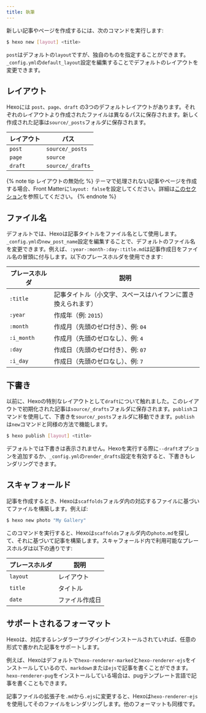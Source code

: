 ```yaml
---
title: 執筆
---
```


新しい記事やページを作成するには、次のコマンドを実行します:

``` bash
$ hexo new [layout] <title>
```

`post`はデフォルトの`layout`ですが、独自のものを指定することができます。`_config.yml`の`default_layout`設定を編集することでデフォルトのレイアウトを変更できます。

## レイアウト

Hexoには `post`、`page`、`draft` の3つのデフォルトレイアウトがあります。それぞれのレイアウトより作成されたファイルは異なるパスに保存されます。新しく作成された記事は`source/_posts`フォルダに保存されます。

レイアウト | パス
--- | ---
`post` | `source/_posts`
`page` | `source`
`draft` | `source/_drafts`

{% note tip レイアウトの無効化 %}
テーマで処理されない記事やページを作成する場合、Front Matterに`layout: false`を設定してください。詳細は[このセクション](front-matter#レイアウト)を参照してください。
{% endnote %}

## ファイル名

デフォルトでは、Hexoは記事タイトルをファイル名として使用します。`_config.yml`の`new_post_name`設定を編集することで、デフォルトのファイル名を変更できます。例えば、`:year-:month-:day-:title.md`は記事作成日をファイル名の冒頭に付与します。以下のプレースホルダを使用できます:

プレースホルダ | 説明
--- | ---
`:title` | 記事タイトル（小文字、スペースはハイフンに置き換えられます）
`:year` | 作成年（例: `2015`）
`:month` | 作成月（先頭のゼロ付き）、例: `04`
`:i_month` | 作成月（先頭のゼロなし）、例: `4`
`:day` | 作成日（先頭のゼロ付き）、例: `07`
`:i_day` | 作成日（先頭のゼロなし）、例: `7`

## 下書き

以前に、Hexoの特別なレイアウトとして`draft`について触れました。このレイアウトで初期化された記事は`source/_drafts`フォルダに保存されます。`publish`コマンドを使用して、下書きを`source/_posts`フォルダに移動できます。`publish`は`new`コマンドと同様の方法で機能します。

``` bash
$ hexo publish [layout] <title>
```

デフォルトでは下書きは表示されません。Hexoを実行する際に`--draft`オプションを追加するか、`_config.yml`の`render_drafts`設定を有効すると、下書きもレンダリングできます。

## スキャフォールド

記事を作成するとき、Hexoは`scaffolds`フォルダ内の対応するファイルに基づいてファイルを構築します。例えば:

``` bash
$ hexo new photo "My Gallery"
```

このコマンドを実行すると、Hexoは`scaffolds`フォルダ内の`photo.md`を探して、それに基づいて記事を構築します。スキャフォールド内で利用可能なプレースホルダは以下の通りです:

プレースホルダ | 説明
--- | ---
`layout` | レイアウト
`title` | タイトル
`date` | ファイル作成日

## サポートされるフォーマット

Hexoは、対応するレンダラープラグインがインストールされていれば、任意の形式で書かれた記事をサポートします。

例えば、Hexoはデフォルトで`hexo-renderer-marked`と`hexo-renderer-ejs`をインストールしているので、`markdown`または`ejs`で記事を書くことができます。`hexo-renderer-pug`をインストールしている場合は、pugテンプレート言語で記事を書くこともできます。

記事ファイルの拡張子を`.md`から`.ejs`に変更すると、Hexoは`hexo-renderer-ejs`を使用してそのファイルをレンダリングします。他のフォーマットも同様です。
